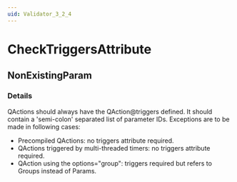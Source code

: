 ```yaml
---
uid: Validator_3_2_4
---
```


# CheckTriggersAttribute

## NonExistingParam

<!-- Description, Properties, ... sections are auto-generated. -->
<!-- REPLACE ME AUTO-GENERATION -->

### Details

QActions should always have the QAction@triggers defined. It should contain a 'semi-colon' separated list of parameter IDs.
Exceptions are to be made in following cases:
 - Precompiled QActions: no triggers attribute required.
 - QActions triggered by multi-threaded timers: no triggers attribute required.
 - QAction using the options="group": triggers required but refers to Groups instead of Params.

<!-- Uncomment to add example code -->
<!--### Example code-->
